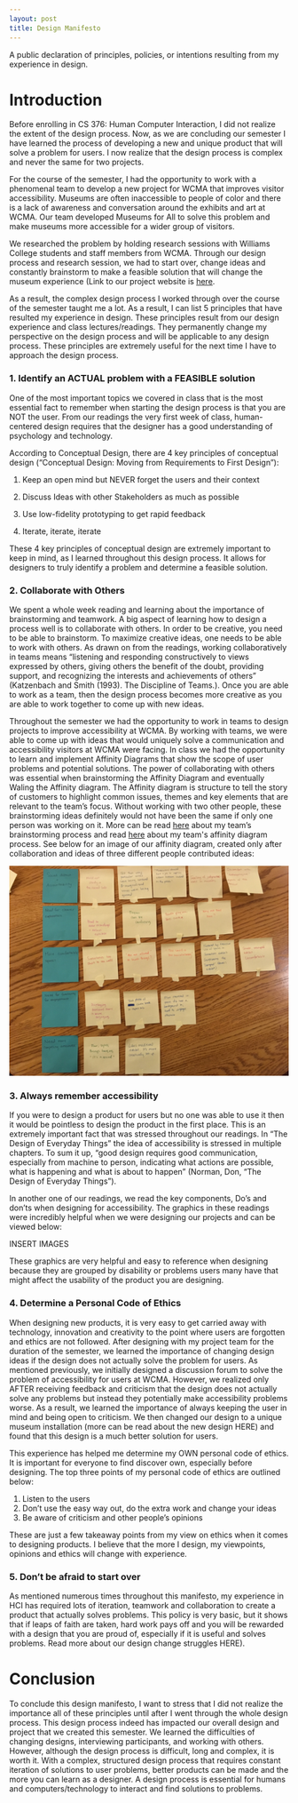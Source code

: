 ```yaml
---
layout: post
title: Design Manifesto 
---
```


A public declaration of principles, policies, or intentions resulting from my experience in design. 

# Introduction 

Before enrolling in CS 376: Human Computer Interaction, I did not realize the extent of the design process. Now, as we are concluding our semester I have learned the process of developing a new and unique product that will solve a problem for users. I now realize that the design process is complex and never the same for two projects. 

For the course of the semester, I had the opportunity to work with a phenomenal team to develop a new project for WCMA that improves visitor accessibility. Museums are often inaccessible to people of color and there is a lack of awareness and conversation around the exhibits and art at WCMA. Our team developed Museums for All to solve this problem and make museums more accessible for a wider group of visitors. 

We researched the problem by holding research sessions with Williams College students and staff members from WCMA. Through our design process and research session, we had to start over, change ideas and constantly brainstorm to make a feasible solution that will change the museum experience (Link to our project website is [here](https://museumsforall.github.io/). 

As a result, the complex design process I worked through over the course of the semester taught me a lot. As a result, I can list 5 principles that have resulted my experience in design. These principles result from our design experience and class lectures/readings. They permanently change my perspective on the design process and will be applicable to any design process. These principles are extremely useful for the next time I have to approach the design process.  

###  1.	Identify an ACTUAL problem with a FEASIBLE solution 

One of the most important topics we covered in class that is the most essential fact to remember when starting the design process is that you are NOT the user. From our readings the very first week of class, human-centered design requires that the designer has a good understanding of psychology and technology. 

According to Conceptual Design, there are 4 key principles of conceptual design (“Conceptual Design: Moving from Requirements to First Design”): 

1)	Keep an open mind but NEVER forget the users and their context 

2)	Discuss Ideas with other Stakeholders as much as possible

3)	Use low-fidelity prototyping to get rapid feedback 

4)	Iterate, iterate, iterate 

These 4 key principles of conceptual design are extremely important to keep in mind, as I learned throughout this design process. It allows for designers to truly identify a problem and determine a feasible solution. 


### 2.	Collaborate with Others 

We spent a whole week reading and learning about the importance of brainstorming and teamwork. A big aspect of learning how to design a process well is to collaborate with others. In order to be creative, you need to be able to brainstorm. To maximize creative ideas, one needs to be able to work with others. As drawn on from the readings, working collaboratively in teams means “listening and responding constructively to views expressed by others, giving others the benefit of the doubt, providing support, and recognizing the interests and achievements of others” (Katzenbach and Smith (1993). The Discipline of Teams.). Once you are able to work as a team, then the design process becomes more creative as you are able to work together to come up with new ideas. 

Throughout the semester we had the opportunity to work in teams to design projects to improve accessibility at WCMA. By working with teams, we were able to come up with ideas that would uniquely solve a communication and accessibility visitors at WCMA were facing. In class we had the opportunity to learn and implement Affinity Diagrams that show the scope of user problems and potential solutions. The power of collaborating with others was essential when brainstorming the Affinity Diagram and eventually Waling the Affinity diagram. The Affinity diagram is structure to tell the story of customers to highlight common issues, themes and key elements that are relevant to the team’s focus. Without working with two other people, these brainstorming ideas definitely would not have been the same if only one person was working on it. More can be read [here](https://museumsforall.github.io/2018-10-22-Project-Design-Review/) about my team’s brainstorming process and read [here](https://museumsforall.github.io/2018-10-04-contextual-inquiry-review/) about my team's affinity diagram process. See below for an image of our affinity diagram, created only after collaboration and ideas of three different people contributed ideas: 

![image](/img/affinity.JPG) 

### 3.	Always remember accessibility 

If you were to design a product for users but no one was able to use it then it would be pointless to design the product in the first place. This is an extremely important fact that was stressed throughout our readings. In “The Design of Everyday Things” the idea of accessibility is stressed in multiple chapters. To sum it up, “good design requires good communication, especially from machine to person, indicating what actions are possible, what is happening and what is about to happen” (Norman, Don, “The Design of Everyday Things”).

In another one of our readings, we read the key components, Do’s and don’ts when designing for accessibility. The graphics in these readings were incredibly helpful when we were designing our projects and can be viewed below: 

INSERT IMAGES 

These graphics are very helpful and easy to reference when designing because they are grouped by disability or problems users many have that might affect the usability of the product you are designing. 


### 4.	Determine a Personal Code of Ethics 

When designing new products, it is very easy to get carried away with technology, innovation and creativity to the point where users are forgotten and ethics are not followed. After designing with my project team for the duration of the semester, we learned the importance of changing design ideas if the design does not actually solve the problem for users. As mentioned previously, we initially designed a discussion forum to solve the problem of accessibility for users at WCMA. However, we realized only AFTER receiving feedback and criticism that the design does not actually solve any problems but instead they potentially make accessibility problems worse. As a result, we learned the importance of always keeping the user in mind and being open to criticism. We then changed our design to a unique museum installation (more can be read about the new design HERE) and found that this design is a much better solution for users. 

This experience has helped me determine my OWN personal code of ethics. It is important for everyone to find discover own, especially before designing. The top three points of my personal code of ethics are outlined below: 

1)	Listen to the users 
2)	Don’t use the easy way out, do the extra work and change your ideas 
3)	Be aware of criticism and other people’s opinions 

These are just a few takeaway points from my view on ethics when it comes to designing products. I believe that the more I design, my viewpoints, opinions and ethics will change with experience. 

### 5.	Don’t be afraid to start over 

As mentioned numerous times throughout this manifesto, my experience in HCI has required lots of iteration, teamwork and collaboration to create a product that actually solves problems. This policy is very basic, but it shows that if leaps of faith are taken, hard work pays off and you will be rewarded with a design that you are proud of, especially if it is useful and solves problems. Read more about our design change struggles HERE).   

# Conclusion 

To conclude this design manifesto, I want to stress that I did not realize the importance all of these principles until after I went through the whole design process. This design process indeed has impacted our overall design and project that we created this semester. We learned the difficulties of changing designs, interviewing participants, and working with others. However, although the design process is difficult, long and complex, it is worth it. With a complex, structured design process that requires constant iteration of solutions to user problems, better products can be made and the more you can learn as a designer. A design process is essential for humans and computers/technology to interact and find solutions to problems.  

